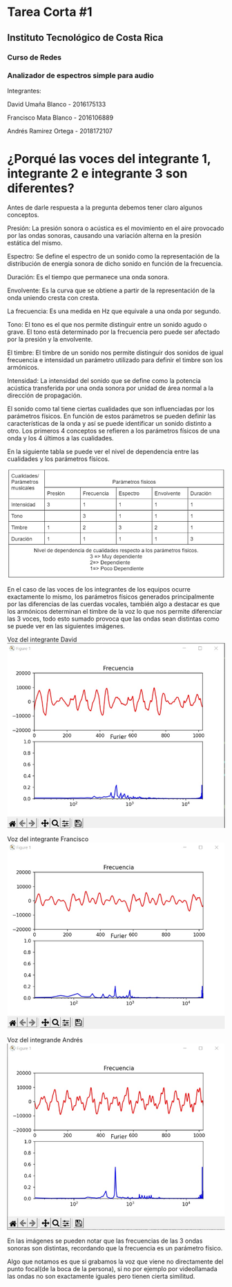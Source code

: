 # Tarea Corta #1

## Instituto Tecnológico de Costa Rica

### Curso de Redes

### Analizador de espectros simple para audio

Integrantes:

David Umaña Blanco - 2016175133

Francisco Mata Blanco - 2016106889

Andrés Ramirez Ortega - 2018172107

# ¿Porqué las voces del integrante 1, integrante 2 e integrante 3 son diferentes?

Antes de darle respuesta a la pregunta debemos tener claro algunos conceptos.

Presión: La presión sonora o acústica es el movimiento en el aire provocado por las ondas sonoras, causando una variación alterna en la presión estática del mismo.

Espectro: Se define el espectro de un sonido como la representación de la distribución de energía sonora de dicho sonido en función de la frecuencia.

Duración: Es el tiempo que permanece una onda sonora.

Envolvente: Es la curva que se obtiene a partir de la representación de la onda uniendo cresta con cresta.

La frecuencia: Es una medida en Hz que equivale a una onda por segundo.

Tono: El tono es el que nos permite distinguir entre un sonido agudo o grave. El tono está determinado por la frecuencia pero puede ser afectado por la presión y la envolvente.

El timbre: El timbre de un sonido nos permite distinguir dos sonidos de igual frecuencia e intensidad un parámetro utilizado para definir el timbre son los armónicos.

Intensidad: La intensidad del sonido que se define como la potencia acústica transferida por una onda sonora por unidad de área normal a la dirección de propagación.


El sonido como tal tiene ciertas cualidades que son influenciadas por los parámetros físicos. En función de estos parámetros se pueden definir las características de la onda y así se puede identificar un sonido distinto a otro. Los primeros 4 conceptos se refieren a los parámetros físicos de una onda y los 4 últimos a las cualidades.

En la siguiente tabla se puede ver el nivel de dependencia entre las cualidades y los parámetros físicos.


![](https://github.com/Francmata/-202201-IC7602---Francisco-Mata-Andres-Ramirez-David-Uma-a/blob/main/Tabla.jpg)


En el caso de las voces de los integrantes de los equipos ocurre exactamente lo mismo, los parámetros físicos generados principalmente por las diferencias de las cuerdas vocales, también algo a destacar es que los armónicos determinan el timbre de la voz lo que nos permite diferenciar las 3 voces,  todo esto sumado provoca que las ondas sean distintas como se puede ver en las siguientes imágenes. 


Voz del integrante David
![Voz de David](https://github.com/Francmata/-202201-IC7602---Francisco-Mata-Andres-Ramirez-David-Uma-a/blob/main/Grafica%20David.jpg)

Voz del integrante Francisco
![Voz de Francisco](https://github.com/Francmata/-202201-IC7602---Francisco-Mata-Andres-Ramirez-David-Uma-a/blob/main/Grafica%20Francisco.jpg)

Voz del integrande Andrés
![Voz de Andrés](https://github.com/Francmata/-202201-IC7602---Francisco-Mata-Andres-Ramirez-David-Uma-a/blob/main/Grafica%20Andres.jpg)


En las imágenes se pueden notar que las frecuencias de las 3 ondas sonoras son distintas, recordando que la frecuencia es un parámetro físico.

Algo que notamos es que si grabamos la voz que viene no directamente del punto focal(de la boca de la persona), si no por ejemplo por videollamada las ondas no son exactamente iguales pero tienen cierta similitud.
